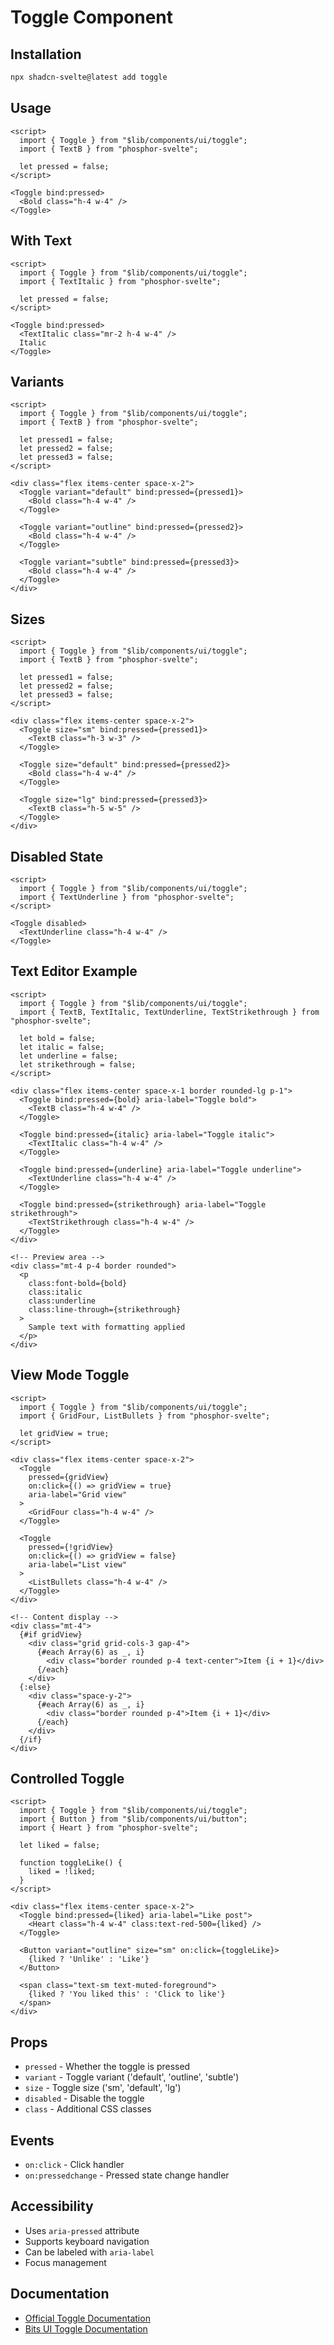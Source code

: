 # Toggle Component

## Installation

```bash
npx shadcn-svelte@latest add toggle
```

## Usage

```svelte
<script>
  import { Toggle } from "$lib/components/ui/toggle";
  import { TextB } from "phosphor-svelte";
  
  let pressed = false;
</script>

<Toggle bind:pressed>
  <Bold class="h-4 w-4" />
</Toggle>
```

## With Text

```svelte
<script>
  import { Toggle } from "$lib/components/ui/toggle";
  import { TextItalic } from "phosphor-svelte";
  
  let pressed = false;
</script>

<Toggle bind:pressed>
  <TextItalic class="mr-2 h-4 w-4" />
  Italic
</Toggle>
```

## Variants

```svelte
<script>
  import { Toggle } from "$lib/components/ui/toggle";
  import { TextB } from "phosphor-svelte";
  
  let pressed1 = false;
  let pressed2 = false;
  let pressed3 = false;
</script>

<div class="flex items-center space-x-2">
  <Toggle variant="default" bind:pressed={pressed1}>
    <Bold class="h-4 w-4" />
  </Toggle>
  
  <Toggle variant="outline" bind:pressed={pressed2}>
    <Bold class="h-4 w-4" />
  </Toggle>
  
  <Toggle variant="subtle" bind:pressed={pressed3}>
    <Bold class="h-4 w-4" />
  </Toggle>
</div>
```

## Sizes

```svelte
<script>
  import { Toggle } from "$lib/components/ui/toggle";
  import { TextB } from "phosphor-svelte";
  
  let pressed1 = false;
  let pressed2 = false;
  let pressed3 = false;
</script>

<div class="flex items-center space-x-2">
  <Toggle size="sm" bind:pressed={pressed1}>
    <TextB class="h-3 w-3" />
  </Toggle>
  
  <Toggle size="default" bind:pressed={pressed2}>
    <Bold class="h-4 w-4" />
  </Toggle>
  
  <Toggle size="lg" bind:pressed={pressed3}>
    <TextB class="h-5 w-5" />
  </Toggle>
</div>
```

## Disabled State

```svelte
<script>
  import { Toggle } from "$lib/components/ui/toggle";
  import { TextUnderline } from "phosphor-svelte";
</script>

<Toggle disabled>
  <TextUnderline class="h-4 w-4" />
</Toggle>
```

## Text Editor Example

```svelte
<script>
  import { Toggle } from "$lib/components/ui/toggle";
  import { TextB, TextItalic, TextUnderline, TextStrikethrough } from "phosphor-svelte";
  
  let bold = false;
  let italic = false;
  let underline = false;
  let strikethrough = false;
</script>

<div class="flex items-center space-x-1 border rounded-lg p-1">
  <Toggle bind:pressed={bold} aria-label="Toggle bold">
    <TextB class="h-4 w-4" />
  </Toggle>
  
  <Toggle bind:pressed={italic} aria-label="Toggle italic">
    <TextItalic class="h-4 w-4" />
  </Toggle>
  
  <Toggle bind:pressed={underline} aria-label="Toggle underline">
    <TextUnderline class="h-4 w-4" />
  </Toggle>
  
  <Toggle bind:pressed={strikethrough} aria-label="Toggle strikethrough">
    <TextStrikethrough class="h-4 w-4" />
  </Toggle>
</div>

<!-- Preview area -->
<div class="mt-4 p-4 border rounded">
  <p 
    class:font-bold={bold}
    class:italic
    class:underline
    class:line-through={strikethrough}
  >
    Sample text with formatting applied
  </p>
</div>
```

## View Mode Toggle

```svelte
<script>
  import { Toggle } from "$lib/components/ui/toggle";
  import { GridFour, ListBullets } from "phosphor-svelte";
  
  let gridView = true;
</script>

<div class="flex items-center space-x-2">
  <Toggle 
    pressed={gridView}
    on:click={() => gridView = true}
    aria-label="Grid view"
  >
    <GridFour class="h-4 w-4" />
  </Toggle>
  
  <Toggle 
    pressed={!gridView}
    on:click={() => gridView = false}
    aria-label="List view"
  >
    <ListBullets class="h-4 w-4" />
  </Toggle>
</div>

<!-- Content display -->
<div class="mt-4">
  {#if gridView}
    <div class="grid grid-cols-3 gap-4">
      {#each Array(6) as _, i}
        <div class="border rounded p-4 text-center">Item {i + 1}</div>
      {/each}
    </div>
  {:else}
    <div class="space-y-2">
      {#each Array(6) as _, i}
        <div class="border rounded p-4">Item {i + 1}</div>
      {/each}
    </div>
  {/if}
</div>
```

## Controlled Toggle

```svelte
<script>
  import { Toggle } from "$lib/components/ui/toggle";
  import { Button } from "$lib/components/ui/button";
  import { Heart } from "phosphor-svelte";
  
  let liked = false;
  
  function toggleLike() {
    liked = !liked;
  }
</script>

<div class="flex items-center space-x-2">
  <Toggle bind:pressed={liked} aria-label="Like post">
    <Heart class="h-4 w-4" class:text-red-500={liked} />
  </Toggle>
  
  <Button variant="outline" size="sm" on:click={toggleLike}>
    {liked ? 'Unlike' : 'Like'}
  </Button>
  
  <span class="text-sm text-muted-foreground">
    {liked ? 'You liked this' : 'Click to like'}
  </span>
</div>
```

## Props

- `pressed` - Whether the toggle is pressed
- `variant` - Toggle variant ('default', 'outline', 'subtle')
- `size` - Toggle size ('sm', 'default', 'lg')
- `disabled` - Disable the toggle
- `class` - Additional CSS classes

## Events

- `on:click` - Click handler
- `on:pressedchange` - Pressed state change handler

## Accessibility

- Uses `aria-pressed` attribute
- Supports keyboard navigation
- Can be labeled with `aria-label`
- Focus management

## Documentation

- [Official Toggle Documentation](https://www.shadcn-svelte.com/docs/components/toggle)
- [Bits UI Toggle Documentation](https://bits-ui.com/docs/components/toggle)